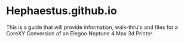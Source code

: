 # Hephaestus.github.io

This is a guide that will provide information, walk-thru's and files for a CoreXY Conversion of an Elegoo Neptune 4 Max 3d Printer.
